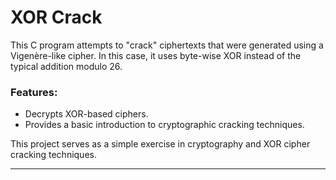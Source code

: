 # XOR Crack

This C program attempts to "crack" ciphertexts that were generated using a Vigenère-like cipher. In this case, it uses byte-wise XOR instead of the typical addition modulo 26.

### Features:
- Decrypts XOR-based ciphers.
- Provides a basic introduction to cryptographic cracking techniques.

This project serves as a simple exercise in cryptography and XOR cipher cracking techniques.

---

